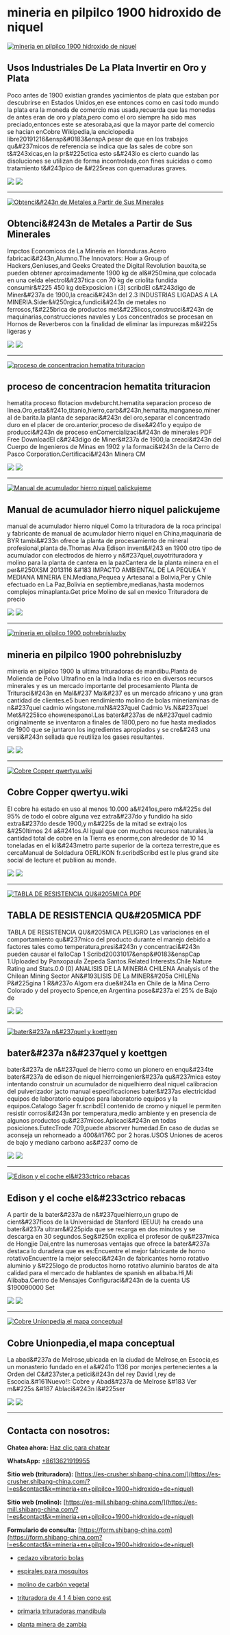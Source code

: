 # mineria en pilpilco 1900 hidroxido de niquel

<a href="https://swt.shibang-china.com/?l=es&img&k=mineria+en+pilpilco+1900+hidroxido+de+niquel" target="_blank">![mineria en pilpilco 1900 hidroxido de niquel](http://static.shibang-china.com/all-800x300/122.jpg)</a>

## Usos Industriales De La Plata Invertir en Oro y Plata
Poco antes de 1900 existian grandes yacimientos de plata que estaban por descubrirse en Estados Unidos,en ese entonces como en casi todo mundo la plata era la moneda de comercio mas usada,recuerda que las monedas de antes eran de oro y plata,pero como el oro siempre ha sido mas preciado,entonces este se atesoraba,asi que la mayor parte del comercio se hacian enCobre Wikipedia,la enciclopedia libre20191216&ensp&#0183&enspA pesar de que en los trabajos qu&#237micos de referencia se indica que las sales de cobre son t&#243xicas,en la pr&#225ctica esto s&#243lo es cierto cuando las disoluciones se utilizan de forma incontrolada,con fines suicidas o como tratamiento t&#243pico de &#225reas con quemaduras graves.


<a href="https://whatsapp.shibangsoft.com/WhatsApp.php" target="_blank" title="WhatsApp">![](http://static.shibang-china.com/icon/whatsapp.png)</a> <a href="https://swt.shibang-china.com/?l=es&icon&k=mineria+en+pilpilco+1900+hidroxido+de+niquel" target="_blank">![](http://static.shibang-china.com/icon/chat-es.png)</a>

---

<a href="https://swt.shibang-china.com/?l=es&img&k=mineria+en+pilpilco+1900+hidroxido+de+niquel" target="_blank">![Obtenci&#243n de Metales a Partir de Sus Minerales](http://static.shibang-china.com/all-800x300/803.jpg)</a>

## Obtenci&#243n de Metales a Partir de Sus Minerales
Impctos Economicos de La Mineria en Honnduras.Acero fabricaci&#243n,Alumno.The Innovators: How a Group of Hackers,Geniuses,and Geeks Created the Digital Revolution bauxita,se pueden obtener aproximadamente 1900 kg de al&#250mina,que colocada en una celda electrol&#237tica con 70 kg de criolita fundida consumir&#225 450 kg deExposicion i (3) scribdEl c&#243digo de Miner&#237a de 1900,la creaci&#243n del 2.3 INDUSTRIAS LIGADAS A LA MINERIA.Sider&#250rgica,fundici&#243n de metales no ferrosos,f&#225brica de productos met&#225licos,construcci&#243n de maquinarias,construcciones navales y Los concentrados se procesan en Hornos de Reverberos con la finalidad de eliminar las impurezas m&#225s ligeras y


<a href="https://whatsapp.shibangsoft.com/WhatsApp.php" target="_blank" title="WhatsApp">![](http://static.shibang-china.com/icon/whatsapp.png)</a> <a href="https://swt.shibang-china.com/?l=es&icon&k=mineria+en+pilpilco+1900+hidroxido+de+niquel" target="_blank">![](http://static.shibang-china.com/icon/chat-es.png)</a>

---

<a href="https://swt.shibang-china.com/?l=es&img&k=mineria+en+pilpilco+1900+hidroxido+de+niquel" target="_blank">![proceso de concentracion hematita trituracion](http://static.shibang-china.com/all-800x300/846.jpg)</a>

## proceso de concentracion hematita trituracion
hematita proceso flotacion mvdeburcht.hematita separacion proceso de linea.Oro,esta&#241o,titanio,hierro,carb&#243n,hematita,manganeso,mineral de barita.la planta de separaci&#243n del oro,separar el concentrado duro en el placer de oro.anterior,proceso de dise&#241o y equipo de producci&#243n de proceso enComercializaci&#243n de minerales PDF Free DownloadEl c&#243digo de Miner&#237a de 1900,la creaci&#243n del Cuerpo de Ingenieros de Minas en 1902 y la formaci&#243n de la Cerro de Pasco Corporation.Certificaci&#243n Minera CM


<a href="https://whatsapp.shibangsoft.com/WhatsApp.php" target="_blank" title="WhatsApp">![](http://static.shibang-china.com/icon/whatsapp.png)</a> <a href="https://swt.shibang-china.com/?l=es&icon&k=mineria+en+pilpilco+1900+hidroxido+de+niquel" target="_blank">![](http://static.shibang-china.com/icon/chat-es.png)</a>

---

<a href="https://swt.shibang-china.com/?l=es&img&k=mineria+en+pilpilco+1900+hidroxido+de+niquel" target="_blank">![Manual de acumulador hierro niquel palickujeme](http://static.shibang-china.com/all-800x300/833.jpg)</a>

## Manual de acumulador hierro niquel palickujeme
manual de acumulador hierro niquel Como la trituradora de la roca principal y fabricante de manual de acumulador hierro niquel en China,maquinaria de BYR tambi&#233n ofrece la planta de procesamiento de mineral profesional,planta de.Thomas Alva Edison invent&#243 en 1900 otro tipo de acumulador con electrodos de hierro y n&#237quel,cuyotrituradora y molino para la planta de cantera en la pazCantera de la planta minera en el per&#250XSM 2013116 &#183 IMPACTO AMBIENTAL DE LA PEQUEA Y MEDIANA MINERIA EN.Mediana,Pequea y Artesanal a Bolivia,Per y Chile efectuado en La Paz,Bolivia en septiembre,medianas,hasta modernos complejos minaplanta.Get price Molino de sal en mexico Trituradora de precio


<a href="https://whatsapp.shibangsoft.com/WhatsApp.php" target="_blank" title="WhatsApp">![](http://static.shibang-china.com/icon/whatsapp.png)</a> <a href="https://swt.shibang-china.com/?l=es&icon&k=mineria+en+pilpilco+1900+hidroxido+de+niquel" target="_blank">![](http://static.shibang-china.com/icon/chat-es.png)</a>

---

<a href="https://swt.shibang-china.com/?l=es&img&k=mineria+en+pilpilco+1900+hidroxido+de+niquel" target="_blank">![mineria en pilpilco 1900 pohrebnisluzby](http://static.shibang-china.com/all-800x300/76.jpg)</a>

## mineria en pilpilco 1900 pohrebnisluzby
mineria en pilpilco 1900 la ultima trituradoras de mandibu.Planta de Molienda de Polvo Ultrafino en la India India es rico en diversos recursos minerales y es un mercado importante del procesamiento Planta de Trituraci&#243n en Mal&#237 Mal&#237 es un mercado africano y una gran cantidad de clientes.e5 buen rendimiento molino de bolas mineriaminas de n&#237quel cadmio wingstone.mxN&#237quel Cadmio Vs.N&#237quel Met&#225lico ehowenespanol.Las bater&#237as de n&#237quel cadmio originalmente se inventaron a finales de 1800,pero no fue hasta mediados de 1900 que se juntaron los ingredientes apropiados y se cre&#243 una versi&#243n sellada que reutiliza los gases resultantes.


<a href="https://whatsapp.shibangsoft.com/WhatsApp.php" target="_blank" title="WhatsApp">![](http://static.shibang-china.com/icon/whatsapp.png)</a> <a href="https://swt.shibang-china.com/?l=es&icon&k=mineria+en+pilpilco+1900+hidroxido+de+niquel" target="_blank">![](http://static.shibang-china.com/icon/chat-es.png)</a>

---

<a href="https://swt.shibang-china.com/?l=es&img&k=mineria+en+pilpilco+1900+hidroxido+de+niquel" target="_blank">![Cobre Copper qwertyu.wiki](http://static.shibang-china.com/all-800x300/408.jpg)</a>

## Cobre Copper qwertyu.wiki
El cobre ha estado en uso al menos 10.000 a&#241os,pero m&#225s del 95% de todo el cobre alguna vez extra&#237do y fundido ha sido extra&#237do desde 1900,y m&#225s de la mitad se extrajo los &#250ltimos 24 a&#241os.Al igual que con muchos recursos naturales,la cantidad total de cobre en la Tierra es enorme,con alrededor de 10 14 toneladas en el kil&#243metro parte superior de la corteza terrestre,que es cercaManual de Soldadura OERLIKON fr.scribdScribd est le plus grand site social de lecture et publiion au monde.


<a href="https://whatsapp.shibangsoft.com/WhatsApp.php" target="_blank" title="WhatsApp">![](http://static.shibang-china.com/icon/whatsapp.png)</a> <a href="https://swt.shibang-china.com/?l=es&icon&k=mineria+en+pilpilco+1900+hidroxido+de+niquel" target="_blank">![](http://static.shibang-china.com/icon/chat-es.png)</a>

---

<a href="https://swt.shibang-china.com/?l=es&img&k=mineria+en+pilpilco+1900+hidroxido+de+niquel" target="_blank">![TABLA DE RESISTENCIA QU&#205MICA PDF](http://static.shibang-china.com/all-800x300/589.jpg)</a>

## TABLA DE RESISTENCIA QU&#205MICA PDF
TABLA DE RESISTENCIA QU&#205MICA PELIGRO Las variaciones en el comportamiento qu&#237mico del producto durante el manejo debido a factores tales como temperatura,presi&#243n y concentraci&#243n pueden causar el falloCap 1 Scribd20031017&ensp&#0183&enspCap 1.Uploaded by Panxopaula Zepeda Santos.Related Interests.Chile Nature Rating and Stats.0.0 (0) ANALISIS DE LA MINERIA CHILENA Analysis of the Chilean Mining Sector AN&#193LISIS DE La MINER&#205a CHILENa P&#225gina 1 R&#237o Algom era due&#241a en Chile de la Mina Cerro Colorado y del proyecto Spence,en Argentina pose&#237a el 25% de Bajo de


<a href="https://whatsapp.shibangsoft.com/WhatsApp.php" target="_blank" title="WhatsApp">![](http://static.shibang-china.com/icon/whatsapp.png)</a> <a href="https://swt.shibang-china.com/?l=es&icon&k=mineria+en+pilpilco+1900+hidroxido+de+niquel" target="_blank">![](http://static.shibang-china.com/icon/chat-es.png)</a>

---

<a href="https://swt.shibang-china.com/?l=es&img&k=mineria+en+pilpilco+1900+hidroxido+de+niquel" target="_blank">![bater&#237a n&#237quel y koettgen](http://static.shibang-china.com/all-800x300/174.jpg)</a>

## bater&#237a n&#237quel y koettgen
bater&#237a de n&#237quel de hierro como un pionero en enqu&#234te bater&#237a de edison de niquel hierroingenier&#237a qu&#237mica estoy intentando construir un acumulador de niquelhierro deal niquel calibracion del pulverizador jacto manual especificaciones bater&#237as electricidad equipos de laboratorio equipos para laboratorio equipos y la equipos.Catalogo Sager fr.scribdEl contenido de cromo y niquel le permiten resistir corrosi&#243n por temperatura,medio ambiente y en presencia de algunos productos qu&#237micos.Aplicaci&#243n en todas posiciones.EutecTrode 709,puede absorver humedad.En caso de dudas se aconseja un rehorneado a 400&#176C por 2 horas.USOS Uniones de aceros de bajo y mediano carbono as&#237 como de


<a href="https://whatsapp.shibangsoft.com/WhatsApp.php" target="_blank" title="WhatsApp">![](http://static.shibang-china.com/icon/whatsapp.png)</a> <a href="https://swt.shibang-china.com/?l=es&icon&k=mineria+en+pilpilco+1900+hidroxido+de+niquel" target="_blank">![](http://static.shibang-china.com/icon/chat-es.png)</a>

---

<a href="https://swt.shibang-china.com/?l=es&img&k=mineria+en+pilpilco+1900+hidroxido+de+niquel" target="_blank">![Edison y el coche el&#233ctrico rebacas](http://static.shibang-china.com/all-800x300/949.jpg)</a>

## Edison y el coche el&#233ctrico rebacas
A partir de la bater&#237a de n&#237quelhierro,un grupo de cient&#237ficos de la Universidad de Stanford (EEUU) ha creado una bater&#237a ultrarr&#225pida que se recarga en dos minutos y se descarga en 30 segundos.Seg&#250n explica el profesor de qu&#237mica de Hongjie Dai,entre las numerosas ventajas que ofrece la bater&#237a destaca lo duradera que es es:Encuentre el mejor fabricante de horno rotativoEncuentre la mejor selecci&#243n de fabricantes horno rotativo aluminio y &#225logo de productos horno rotativo aluminio baratos de alta calidad para el mercado de hablantes de spanish en alibaba.Hi,Mi Alibaba.Centro de Mensajes Configuraci&#243n de la cuenta US $190090000 Set


<a href="https://whatsapp.shibangsoft.com/WhatsApp.php" target="_blank" title="WhatsApp">![](http://static.shibang-china.com/icon/whatsapp.png)</a> <a href="https://swt.shibang-china.com/?l=es&icon&k=mineria+en+pilpilco+1900+hidroxido+de+niquel" target="_blank">![](http://static.shibang-china.com/icon/chat-es.png)</a>

---

<a href="https://swt.shibang-china.com/?l=es&img&k=mineria+en+pilpilco+1900+hidroxido+de+niquel" target="_blank">![Cobre Unionpedia,el mapa conceptual](http://static.shibang-china.com/all-800x300/726.jpg)</a>

## Cobre Unionpedia,el mapa conceptual
La abad&#237a de Melrose,ubicada en la ciudad de Melrose,en Escocia,es un monasterio fundado en el a&#241o 1136 por monjes pertenecientes a la Orden del C&#237ster,a petici&#243n del rey David I,rey de Escocia.&#161Nuevo!!: Cobre y Abad&#237a de Melrose &#183 Ver m&#225s &#187 Ablaci&#243n l&#225ser

<a href="https://whatsapp.shibangsoft.com/WhatsApp.php" target="_blank" title="WhatsApp">![](http://static.shibang-china.com/icon/whatsapp.png)</a> <a href="https://swt.shibang-china.com/?l=es&icon&k=mineria+en+pilpilco+1900+hidroxido+de+niquel" target="_blank">![](http://static.shibang-china.com/icon/chat-es.png)</a>

---
## Contacta con nosotros:

**Chatea ahora:** [Haz clic para chatear](https://swt.shibang-china.com?l=es&contact&k=mineria+en+pilpilco+1900+hidroxido+de+niquel)

**WhatsApp:**  [+8613621919955](https://whatsapp.shibangsoft.com/WhatsApp.php)

**Sitio web (trituradora):** [https://es-crusher.shibang-china.com/](https://es-crusher.shibang-china.com/?l=es&contact&k=mineria+en+pilpilco+1900+hidroxido+de+niquel)

**Sitio web (molino):** [https://es-mill.shibang-china.com/](https://es-mill.shibang-china.com/?l=es&contact&k=mineria+en+pilpilco+1900+hidroxido+de+niquel)

**Formulario de consulta:** [https://form.shibang-china.com](https://form.shibang-china.com?l=es&contact&k=mineria+en+pilpilco+1900+hidroxido+de+niquel)

* [cedazo vibratorio bolas](../71/cedazo%20vibratorio%20bolas.md)

* [espirales para mosquitos](../66/espirales%20para%20mosquitos.md)

* [molino de carbón vegetal](../71/molino%20de%20carb%C3%B3n%20vegetal.md)

* [trituradora de 4 1 4 bien cono est](../80/trituradora%20de%204%201%204%20bien%20cono%20est.md)

* [primaria trituradoras mandibula](../75/primaria%20trituradoras%20mandibula.md)

* [planta minera de zambia](../79/planta%20minera%20de%20zambia.md)